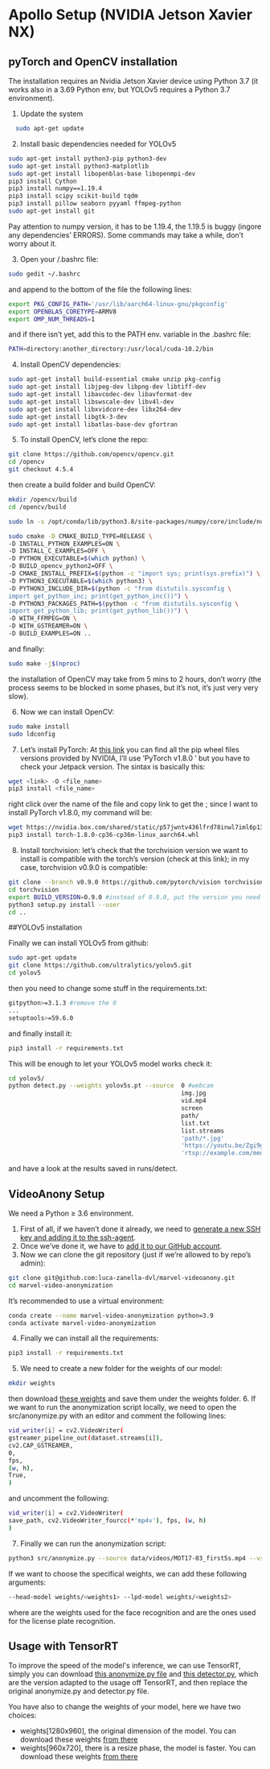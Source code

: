 # Apollo Setup (NVIDIA Jetson Xavier NX)

## pyTorch and OpenCV installation

The installation requires an Nvidia Jetson Xavier device using Python 3.7 (it works also in a 3.69 Python env, but YOLOv5 requires a Python 3.7 environment).

1. Update the system
```bash
  sudo apt-get update
``` 

2. Install basic dependencies needed for YOLOv5
```bash
sudo apt-get install python3-pip python3-dev
sudo apt-get install python3-matplotlib
sudo apt-get install libopenblas-base libopenmpi-dev
pip3 install Cython
pip3 install numpy==1.19.4
pip3 install scipy scikit-build tqdm
pip3 install pillow seaborn pyyaml ffmpeg-python
sudo apt-get install git
```
  Pay attention to numpy version, it has to be 1.19.4, the 1.19.5 is buggy (ingore any dependencies’ ERRORS). Some commands may take a while, don’t worry about it.

3. Open your /.bashrc file:
```bash
sudo gedit ~/.bashrc
```
  and append to the bottom of the file the following lines:
```bash
export PKG_CONFIG_PATH='/usr/lib/aarch64-linux-gnu/pkgconfig'
export OPENBLAS_CORETYPE=ARMV8
export OMP_NUM_THREADS=1
```

and if there isn’t yet, add this to the PATH env. variable in the .bashrc file:
```bash
PATH=directory:another_directory:/usr/local/cuda-10.2/bin
```

4. Install OpenCV dependencies:
```bash
sudo apt-get install build-essential cmake unzip pkg-config
sudo apt-get install libjpeg-dev libpng-dev libtiff-dev
sudo apt-get install libavcodec-dev libavformat-dev
sudo apt-get install libswscale-dev libv4l-dev
sudo apt-get install libxvidcore-dev libx264-dev
sudo apt-get install libgtk-3-dev
sudo apt-get install libatlas-base-dev gfortran
```

5. To install OpenCV, let’s clone the repo:
```bash
git clone https://github.com/opencv/opencv.git
cd /opencv
git checkout 4.5.4
```
  then create a build folder and build OpenCV:
```bash
mkdir /opencv/build
cd /opencv/build

sudo ln -s /opt/conda/lib/python3.8/site-packages/numpy/core/include/numpy/usr/include/numpy

sudo cmake -D CMAKE_BUILD_TYPE=RELEASE \
-D INSTALL_PYTHON_EXAMPLES=ON \
-D INSTALL_C_EXAMPLES=OFF \
-D PYTHON_EXECUTABLE=$(which python) \
-D BUILD_opencv_python2=OFF \
-D CMAKE_INSTALL_PREFIX=$(python -c "import sys; print(sys.prefix)") \
-D PYTHON3_EXECUTABLE=$(which python3) \
-D PYTHON3_INCLUDE_DIR=$(python -c "from distutils.sysconfig \
import get_python_inc; print(get_python_inc())") \
-D PYTHON3_PACKAGES_PATH=$(python -c "from distutils.sysconfig \
import get_python_lib; print(get_python_lib())") \
-D WITH_FFMPEG=ON \
-D WITH_GSTREAMER=ON \
-D BUILD_EXAMPLES=ON ..
```  
and finally:
```bash
sudo make -j$(nproc)
```
  the installation of OpenCV may take from 5 mins to 2 hours, don’t worry (the process seems to be blocked in some phases, but it’s not, it’s just very very slow).

6. Now we can install OpenCV:
```bash
sudo make install
sudo ldconfig
```

7. Let’s install PyTorch: At [this link](https://forums.developer.nvidia.com/t/pytorch-for-jetson/72048) you can find all the pip wheel files versions provided by NVIDIA, I’ll use ’PyTorch v1.8.0 ’ but you have to check your Jetpack version. The sintax is basically this:
```bash
wget <link> -O <file_name>
pip3 install <file_name>
```

right click over the name of the file and copy link to get the <link>; since I want to install PyTorch v1.8.0, my command will be:
```bash
wget https://nvidia.box.com/shared/static/p57jwntv436lfrd78inwl7iml6p13fzh.whl -O torch-1.8.0-cp36-cp36m-linux_aarch64.whl
pip3 install torch-1.8.0-cp36-cp36m-linux_aarch64.whl
```

8. Install torchvision: let’s check that the torchvision version we want to install is compatible with the torch’s version (check at this link); in my case, torchvision v0.9.0 is compatible:
```bash
git clone --branch v0.9.0 https://github.com/pytorch/vision torchvision
cd torchvision
export BUILD_VERSION=0.9.0 #instead of 0.9.0, put the version you need
python3 setup.py install --user
cd ..
```

##YOLOv5 installation

Finally we can install YOLOv5 from github:
```bash
sudo apt-get update
git clone https://github.com/ultralytics/yolov5.git
cd yolov5
```


then you need to change some stuff in the requirements.txt:
```bash
gitpython>=3.1.3 #remove the 0
...
setuptools>=59.6.0
```

and finally install it:
```bash
pip3 install -r requirements.txt
```
This will be enough to let your YOLOv5 model works check it:
```bash
cd yolov5/
python detect.py --weights yolov5s.pt --source  0 #webcam
                                                img.jpg
                                                vid.mp4
                                                screen
                                                path/
                                                list.txt
                                                list.streams
                                                'path/*.jpg'
                                                'https://youtu.be/Zgi9g1ksQHc'
                                                'rtsp://example.com/media.mp4'
```

and have a look at the results saved in runs/detect.

## VideoAnony Setup

We need a Python ≥ 3.6 environment.

1. First of all, if we haven’t done it already, we need to [generate a new SSH key and adding it to the ssh-agent](https://docs.github.com/en/authentication/connecting-to-github-with-ssh/generating-a-new-ssh-key-and-adding-it-to-the-ssh-agent).
2. Once we’ve done it, we have to [add it to our GitHub account](https://docs.github.com/en/authentication/connecting-to-github-with-ssh/adding-a-new-ssh-key-to-your-github-account?tool=webui).
3. Now we can clone the git repository (just if we’re allowed to by repo’s admin):
```bash
git clone git@github.com:luca-zanella-dvl/marvel-videoanony.git
cd marvel-video-anonymization
```
It’s recommended to use a virtual environment:
```bash
conda create --name marvel-video-anonymization python=3.9
conda activate marvel-video-anonymization
```
4. Finally we can install all the requirements:
```bash
pip3 install -r requirements.txt
```
5. We need to create a new folder for the weights of our model:
```bash
mkdir weights
```
then download [these weights](https://drive.google.com/drive/folders/1aexr_pfUcWkOq09g1LUqAw1DwIjPN05M?usp=sharing) and save them under the weights folder.
6. If we want to run the anonymization script locally, we need to open the src/anonymize.py with an editor and comment the following lines:
```bash
vid_writer[i] = cv2.VideoWriter(
gstreamer_pipeline_out(dataset.streams[i]),
cv2.CAP_GSTREAMER,
0,
fps,
(w, h),
True,
)
```
and uncomment the following:
```bash
vid_writer[i] = cv2.VideoWriter(
save_path, cv2.VideoWriter_fourcc(*'mp4v'), fps, (w, h)
)
```
7. Finally we can run the anonymization script:
```bash
python3 src/anonymize.py --source data/videos/MOT17-03_first5s.mp4 --vstream-uri ""
```
If we want to choose the specifical weights, we can add these following arguments:
```bash
--head-model weights/<weights1> --lpd-model weights/<weights2>
```
where <weights1> are the weights used for the face recognition and <weights2> are the ones used for the license plate recognition.


## Usage with TensorRT
To improve the speed of the model's inference, we can use TensorRT, simply you can download [this anonymize.py file]() and [this detector.py](), which are the version adapted to the usage off TensorRT, and then replace the original anonymize.py and detector.py file.

You have also to change the weights of your model, here we have two choices:

- weights[1280x960], the original dimension of the model. You can download these weights [from there](https://drive.google.com/drive/folders/15FXjoMjNsjRVxEeLoktylUMUJk0riYay?usp=sharing)
- weights[960x720], there is a resize phase, the model is faster. You can download these weights [from there](https://drive.google.com/drive/folders/1JMMoLBsqJWAtxN3WutxzGAssgo0msArb?usp=sharing)







